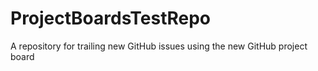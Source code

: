 # ProjectBoardsTestRepo
A repository for trailing new GitHub issues using the new GitHub project board
